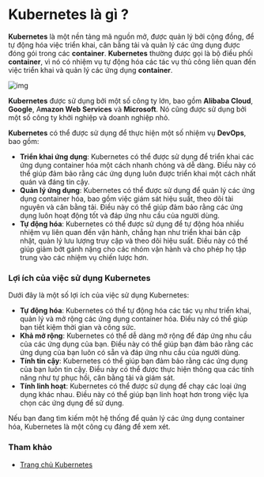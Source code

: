 # Kubernetes là gì ?

**Kubernetes** là một nền tảng mã nguồn mở, được quản lý bởi cộng đồng, để tự động hóa việc triển khai, cân bằng tải và quản lý các ứng dụng được đóng gói trong các **container**. **Kubernetes** thường được gọi là bộ điều phối **container**, vì nó có nhiệm vụ tự động hóa các tác vụ thủ công liên quan đến việc triển khai và quản lý các ứng dụng **container**.

![img](../../Image/Kubernetes-Architecture.png)

**Kubernetes** được sử dụng bởi một số công ty lớn, bao gồm **Alibaba Cloud**, **Google**, A**mazon Web Services** và **Microsoft**. Nó cũng được sử dụng bởi một số công ty khởi nghiệp và doanh nghiệp nhỏ.

**Kubernetes** có thể được sử dụng để thực hiện một số nhiệm vụ **DevOps**, bao gồm:

- **Triển khai ứng dụng**: Kubernetes có thể được sử dụng để triển khai các ứng dụng container hóa một cách nhanh chóng và dễ dàng. Điều này có thể giúp đảm bảo rằng các ứng dụng luôn được triển khai một cách nhất quán và đáng tin cậy.
- **Quản lý ứng dụng**: Kubernetes có thể được sử dụng để quản lý các ứng dụng container hóa, bao gồm việc giám sát hiệu suất, theo dõi tài nguyên và cân bằng tải. Điều này có thể giúp đảm bảo rằng các ứng dụng luôn hoạt động tốt và đáp ứng nhu cầu của người dùng.
- **Tự động hóa**: Kubernetes có thể được sử dụng để tự động hóa nhiều nhiệm vụ liên quan đến vận hành, chẳng hạn như triển khai bản cập nhật, quản lý lưu lượng truy cập và theo dõi hiệu suất. Điều này có thể giúp giảm bớt gánh nặng cho các nhóm vận hành và cho phép họ tập trung vào các nhiệm vụ chiến lược hơn.

### Lợi ích của việc sử dụng Kubernetes

Dưới đây là một số lợi ích của việc sử dụng Kubernetes:

- **Tự động hóa**: Kubernetes có thể tự động hóa các tác vụ như triển khai, quản lý và mở rộng các ứng dụng container hóa. Điều này có thể giúp bạn tiết kiệm thời gian và công sức.
- **Khả mở rộng**: Kubernetes có thể dễ dàng mở rộng để đáp ứng nhu cầu của các ứng dụng của bạn. Điều này có thể giúp bạn đảm bảo rằng các ứng dụng của bạn luôn có sẵn và đáp ứng nhu cầu của người dùng.
- **Tính tin cậy**: Kubernetes có thể giúp bạn đảm bảo rằng các ứng dụng của bạn luôn tin cậy. Điều này có thể được thực hiện thông qua các tính năng như tự phục hồi, cân bằng tải và giám sát.
- **Tính linh hoạt**: Kubernetes có thể được sử dụng để chạy các loại ứng dụng khác nhau. Điều này có thể giúp bạn linh hoạt hơn trong việc lựa chọn các ứng dụng để sử dụng.

Nếu bạn đang tìm kiếm một hệ thống để quản lý các ứng dụng container hóa, Kubernetes là một công cụ đáng để xem xét.

### Tham khảo

- [Trang chủ Kubernetes](https://kubernetes.io/vi/)